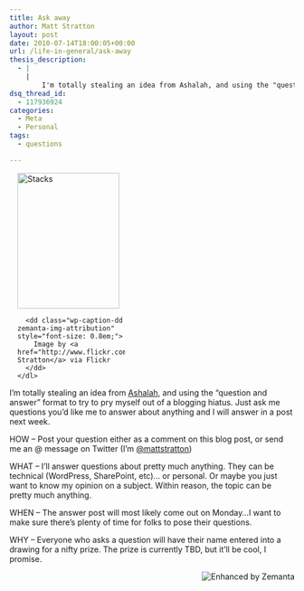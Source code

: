 ```yaml
---
title: Ask away
author: Matt Stratton
layout: post
date: 2010-07-14T18:00:05+00:00
url: /life-in-general/ask-away
thesis_description:
  - |
    |
        I'm totally stealing an idea from Ashalah, and using the "question and answer" format to try to pry myself out of a blogging hiatus. Just ask me questions (by commenting on the blog post) you'd like me to answer about anything and I will answer in a post next week. 
dsq_thread_id:
  - 117936924
categories:
  - Meta
  - Personal
tags:
  - questions

---
```

<div class="zemanta-img" style="margin: 1em; display: block;">
  <div>
    <dl class="wp-caption alignright" style="width: 190px;">
      <dt class="wp-caption-dt">
        <a href="http://www.flickr.com/photos/84661389@N00/3834595289"><img title="Stacks" src="http://farm3.static.flickr.com/2505/3834595289_afc4af18c1_m.jpg" alt="Stacks" width="180" height="240" /></a>
      </dt>
      
      <dd class="wp-caption-dd zemanta-img-attribution" style="font-size: 0.8em;">
        Image by <a href="http://www.flickr.com/photos/84661389@N00/3834595289">Matt Stratton</a> via Flickr
      </dd>
    </dl>
  </div>
</div>

I&#8217;m totally stealing an idea from <a href="http://ashalah.com" target="_blank">Ashalah</a>, and using the &#8220;question and answer&#8221; format to try to pry myself out of a blogging hiatus. Just ask me questions you&#8217;d like me to answer about anything and I will answer in a post next week.

HOW &#8211; Post your question either as a comment on this blog post, or send me an @ message on Twitter (I&#8217;m <a href="http://twitter.com/mattstratton" target="_blank">@mattstratton</a>)

WHAT &#8211; I&#8217;ll answer questions about pretty much anything. They can be technical (WordPress, SharePoint, etc)&#8230; or personal. Or maybe you just want to know my opinion on a subject. Within reason, the topic can be pretty much anything.

WHEN &#8211; The answer post will most likely come out on Monday&#8230;I want to make sure there&#8217;s plenty of time for folks to pose their questions.

WHY &#8211; Everyone who asks a question will have their name entered into a drawing for a nifty prize. The prize is currently TBD, but it&#8217;ll be cool, I promise.

<div class="zemanta-pixie" style="margin-top: 10px; height: 15px;">
  <a class="zemanta-pixie-a" title="Enhanced by Zemanta" href="http://www.zemanta.com/"><img class="zemanta-pixie-img" style="border: none; float: right;" src="http://img.zemanta.com/zemified_a.png?x-id=a5dce7fc-cafb-4a46-872f-caeebe29abd5" alt="Enhanced by Zemanta" /></a><span class="zem-script pretty-attribution"></span>
</div>